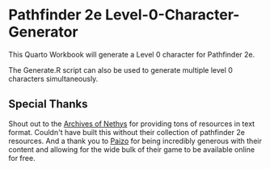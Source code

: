 # Pathfinder 2e Level-0-Character-Generator

This Quarto Workbook will generate a Level 0 character for Pathfinder 2e. 

The Generate.R script can also be used to generate multiple level 0 characters simultaneously.

## Special Thanks
Shout out to the [Archives of Nethys](https://2e.aonprd.com/) for providing tons of resources in text format. Couldn't have built this without their collection of pathfinder 2e resources. And a thank you to [Paizo](https://paizo.com/) for being incredibly generous with their content and allowing for the wide bulk of their game to be available online for free.